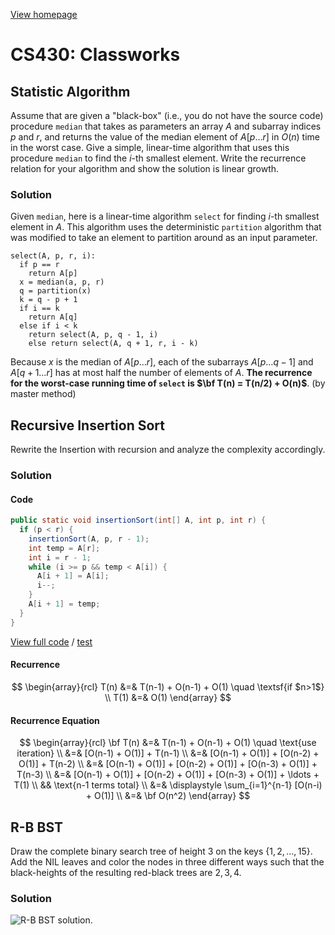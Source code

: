 [View homepage](https://github.com/hendraanggrian/IIT-CS430/)

# CS430: Classworks

## Statistic Algorithm

Assume that are given a "black-box" (i.e., you do not have the source code)
procedure `median` that takes as parameters an array $A$ and subarray indices
$p$ and $r$, and returns the value of the median element of $A[p \ldots r]$ in
$O(n)$ time in the worst case. Give a simple, linear-time algorithm that uses
this procedure `median` to find the $i$-th smallest element. Write the
recurrence relation for your algorithm and show the solution is linear growth.

### Solution

Given `median`, here is a linear-time algorithm `select` for finding $i$-th
smallest element in $A$. This algorithm uses the deterministic `partition`
algorithm that was modified to take an element to partition around as an input
parameter.

```
select(A, p, r, i):
  if p == r
    return A[p]
  x = median(a, p, r)
  q = partition(x)
  k = q - p + 1
  if i == k
    return A[q]
  else if i < k
    return select(A, p, q - 1, i)
    else return select(A, q + 1, r, i - k)
```

Because $x$ is the median of $A[p \ldots r]$, each of the subarrays
$A[p \ldots q - 1]$ and $A[q + 1 \ldots r]$ has at most half the number of
elements of $A$. **The recurrence for the worst-case running time of `select`
is $\bf T(n) = T(n/2) + O(n)$**. (by master method)

## Recursive Insertion Sort

Rewrite the Insertion with recursion and analyze the complexity accordingly.

### Solution

#### Code

```java
public static void insertionSort(int[] A, int p, int r) {
  if (p < r) {
    insertionSort(A, p, r - 1);
    int temp = A[r];
    int i = r - 1;
    while (i >= p && temp < A[i]) {
      A[i + 1] = A[i];
      i--;
    }
    A[i + 1] = temp;
  }
}
```

[View full code](https://github.com/hendraanggrian/IIT-CS430/blob/main/Testbed/app/src/main/java/com/example/sort/InsertionSorts.java)
/ [test](https://github.com/hendraanggrian/IIT-CS430/blob/main/Testbed/app/src/test/java/com/example/sort/InsertionSortsTest.java)

#### Recurrence

$$
\begin{array}{rcl}
  T(n) &=& T(n-1) + O(n-1) + O(1) \quad \textsf{if $n>1$} \\
  T(1) &=& O(1)
\end{array}
$$

#### Recurrence Equation

$$
\begin{array}{rcl}
  \bf T(n) &=& T(n-1) + O(n-1) + O(1) \quad
    \text{use iteration} \\
  &=& [O(n-1) + O(1)] + T(n-1) \\
  &=& [O(n-1) + O(1)] + [O(n-2) + O(1)] + T(n-2) \\
  &=& [O(n-1) + O(1)] + [O(n-2) + O(1)] +
    [O(n-3) + O(1)] + T(n-3) \\
  &=& [O(n-1) + O(1)] + [O(n-2) + O(1)] +
    [O(n-3) + O(1)] + \ldots + T(1) \\
  && \text{n-1 terms total} \\
  &=& \displaystyle \sum_{i=1}^{n-1} [O(n-i) + O(1)] \\
  &=& \bf O(n^2)
\end{array}
$$

## R-B BST

Draw the complete binary search tree of height 3 on the
keys $\{1,2,\ldots,15\}$. Add the NIL leaves and color the nodes in three
different ways such that the black-heights of the resulting red-black trees
are $2, 3, 4$.

### Solution

![R-B BST solution.](https://github.com/hendraanggrian/IIT-CS430/raw/assets/Classworks/rb_bst.jpg)
